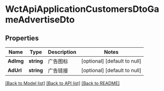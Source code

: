 # WctApiApplicationCustomersDtoGameAdvertiseDto

## Properties
Name | Type | Description | Notes
------------ | ------------- | ------------- | -------------
**AdImg** | **string** | 广告图标 | [optional] [default to null]
**AdUrl** | **string** | 广告链接 | [optional] [default to null]

[[Back to Model list]](../README.md#documentation-for-models) [[Back to API list]](../README.md#documentation-for-api-endpoints) [[Back to README]](../README.md)

